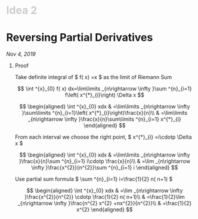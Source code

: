 <h1 style="color: #ccc">Idea 2</h1>

# Reversing Partial Derivatives

*Nov 4, 2019*

1. Proof

   Take definite integral of $ f( x) =x $ as the limit of Riemann Sum

   $$ \int ^{x}_{0} f( x) dx=\lim\limits _{n\rightarrow \infty }\sum ^{n}_{i=1} f\left( x^{*}_{i}\right) \Delta x $$

   $$ \begin{aligned}
\int ^{x}_{0} xdx & =\lim\limits _{n\rightarrow \infty }\sum\limits ^{n}_{i=1}\left( x^{*}_{i}\right)\frac{x}{n}\\
 & =\lim\limits _{n\rightarrow \infty }\frac{x}{n}\sum\limits ^{n}_{i=1} x^{*}_{i}
\end{aligned} $$

   From each interval we choose the right point, $ x^{*}_{i} =i\cdotp \Delta x $

   $$ \begin{aligned}
\int ^{x}_{0} xdx & =\lim\limits _{n\rightarrow \infty }\frac{x}{n}\sum ^{n}_{i=1} i\cdotp \frac{x}{n}\\
 & =\lim _{n\rightarrow \infty }\frac{x^{2}}{n^{2}}\sum ^{n}_{i=1} i
\end{aligned} $$

   Use partial sum formula $ \sum ^{n}_{i=1} i=\frac{1}{2} n( n+1) $

   $$ \begin{aligned}
\int ^{x}_{0} xdx & =\lim _{n\rightarrow \infty }\frac{x^{2}}{n^{2}} \cdotp \frac{1}{2} n( n+1)\\
 & =\frac{1}{2}\lim _{n\rightarrow \infty }\frac{n^{2} x^{2} +nx^{2}}{n^{2}}\\
 & =\frac{1}{2} x^{2}
\end{aligned} $$
